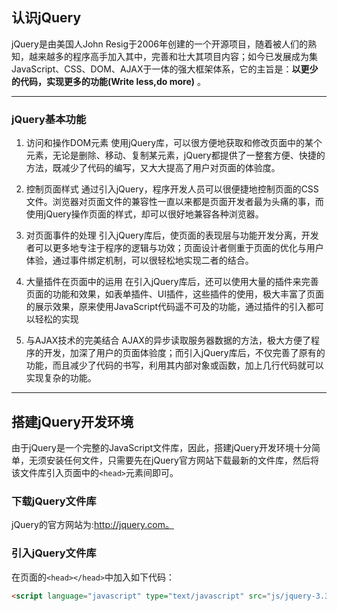 ## 认识jQuery

jQuery是由美国人John Resig于2006年创建的一个开源项目，随着被人们的熟知，越来越多的程序高手加入其中，完善和壮大其项目内容；如今已发展成为集JavaScript、CSS、DOM、AJAX于一体的强大框架体系，它的主旨是：**以更少的代码，实现更多的功能(Write less,do more)** 。

---

### jQuery基本功能

1. 访问和操作DOM元素
使用jQuery库，可以很方便地获取和修改页面中的某个元素，无论是删除、移动、复制某元素，jQuery都提供了一整套方便、快捷的方法，既减少了代码的编写，又大大提高了用户对页面的体验度。

2. 控制页面样式
通过引入jQuery，程序开发人员可以很便捷地控制页面的CSS文件。浏览器对页面文件的兼容性一直以来都是页面开发者最为头痛的事，而使用jQuery操作页面的样式，却可以很好地兼容各种浏览器。

3. 对页面事件的处理
引入jQuery库后，使页面的表现层与功能开发分离，开发者可以更多地专注于程序的逻辑与功效；页面设计者侧重于页面的优化与用户体验，通过事件绑定机制，可以很轻松地实现二者的结合。

4. 大量插件在页面中的运用
在引入jQuery库后，还可以使用大量的插件来完善页面的功能和效果，如表单插件、UI插件，这些插件的使用，极大丰富了页面的展示效果，原来使用JavaScript代码遥不可及的功能，通过插件的引入都可以轻松的实现

5. 与AJAX技术的完美结合
AJAX的异步读取服务器数据的方法，极大方便了程序的开发，加深了用户的页面体验度；而引入jQuery库后，不仅完善了原有的功能，而且减少了代码的书写，利用其内部对象或函数，加上几行代码就可以实现复杂的功能。

---

## 搭建jQuery开发环境

由于jQuery是一个完整的JavaScript文件库，因此，搭建jQuery开发环境十分简单，无须安装任何文件，只需要先在jQuery官方网站下载最新的文件库，然后将该文件库引入页面中的`<head>`元素间即可。

### 下载jQuery文件库

jQuery的官方网站为:http://jquery.com。

### 引入jQuery文件库

在页面的`<head></head>`中加入如下代码：
```html
<script language="javascript" type="text/javascript" src="js/jquery-3.3.1.min.js"></script>
```




